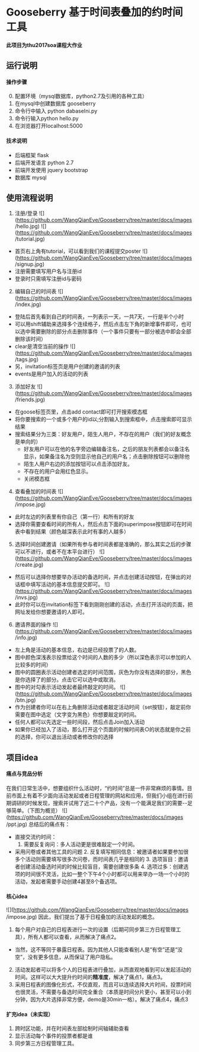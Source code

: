 # Gooseberry 基于时间表叠加的约时间工具
#### 此项目为thu2017soa课程大作业

## 运行说明
#### 操作步骤
0. 配置环境（mysql数据库，python2.7及引用的各种工具）
1. 在mysql中创建数据库 gooseberry
2. 命令行中输入 python dabaseIni.py
3. 命令行输入python hello.py
4. 在浏览器打开localhost:5000
#### 技术说明
+ 后端框架 flask
+ 后端开发语言 python 2.7
+ 前端开发使用 jquery bootstrap
+ 数据库 mysql

## 使用流程说明
1. 注册/登录
  ![](https://github.com/WangQianEve/Gooseberry/tree/master/docs/images
/hello.jpg)
  ![](https://github.com/WangQianEve/Gooseberry/tree/master/docs/images
/tutorial.jpg)
  + 首页右上角有tutorial，可以看到我们的课程提交poster
  ![](https://github.com/WangQianEve/Gooseberry/tree/master/docs/images
/signup.jpg)
  + 注册需要填写用户名与注册id
  + 登录时只需填写注册id与密码
2. 编辑自己的时间表
  ![](https://github.com/WangQianEve/Gooseberry/tree/master/docs/images
/index.jpg)
  + 登陆后首先看到自己的时间表，一列表示一天，一共7天，一行是半个小时
  + 可以用shift辅助来选择多个连续格子，然后点击左下角的新增事件即可，也可以选中需要删除的部分点击删除事件（一个事件只要有一部分被选中即会全部删除该时间）
  + clear是清空当前的操作
  ![](https://github.com/WangQianEve/Gooseberry/tree/master/docs/images
/tags.jpg)
  + 另，invitation标签页是用户创建的邀请的列表
  + events是用户加入的活动的列表
3. 添加好友
  ![](https://github.com/WangQianEve/Gooseberry/tree/master/docs/images
/friends.jpg)
  + 在goose标签页里，点击add contact即可打开搜索模态框
  + 将你要搜索的一个或多个用户的id以;分割输入到搜索框中，点击搜索即可显示结果
  + 搜索结果分为三类：好友用户，陌生人用户，不存在的用户（我们的好友概念是单向的）
    + 好友用户可以在他的名字旁边编辑备注名，之后的朋友列表都会以备注名显示，如果备注名为空则显示他自己的用户名；点击删除按钮可以删除他
    + 陌生人用户右边的添加按钮可以点击添加好友。
    + 不存在的用户会用红色显示。
    + 关闭模态框
4. 查看叠加的时间表
  ![](https://github.com/WangQianEve/Gooseberry/tree/master/docs/images
/impose.jpg)
  + 此时左边的列表里有你自己（第一行）和所有的好友
  + 选择你需要查看时间的所有人，然后点击下面的superimpose按钮即可在时间表中看到结果（颜色越深表示此时有事的人越多）
5. 选择时间创建邀请（如果所有参与者时间表都是准确的，那么其实之后的步骤可以不进行，或者不在本平台进行）
  ![](https://github.com/WangQianEve/Gooseberry/tree/master/docs/images
/create.jpg)
  + 然后可以选择你想要举办活动的备选时间，并点击创建活动按钮，在弹出的对话框中填写活动的基本信息提交即可。
  ![](https://github.com/WangQianEve/Gooseberry/tree/master/docs/images
/invs.jpg)
  + 此时你可以在invitation标签下看到刚刚创建的活动，点击打开活动的页面，把网址发给你想要邀请的人即可。
6. 邀请界面的操作
  ![](https://github.com/WangQianEve/Gooseberry/tree/master/docs/images
/info.jpg)
  + 左上角是活动的基本信息，右边是已经投票了的人数。
  + 图中颜色深浅表示投票给这个时间的人数的多少（所以深色表示可以参加的人比较多的时间）
  + 图中的圆圈表示活动创建者选定的时间范围，灰色为你没有选择的部分，黑色是你选择了的部分。点击它可以选中或取消。
  + 图中的对勾表示活动发起者最终敲定的时间。
  ![](https://github.com/WangQianEve/Gooseberry/tree/master/docs/images
/btn.jpg)
  + 作为创建者你可以在右上角删除活动或者敲定活动时间（set按钮），敲定前你需要在图中选定（文字变为黑色）你想要敲定的时间。
  + 任何人都可以先选定一些时间段，然后点击Join加入活动
  + 如果你已经加入了活动，那么打开这个页面的时候时间表○的状态就是你之前的选择，你可以退出活动或者修改你的选择

## 项目idea
#### 痛点与竞品分析
在我们日常生活中，想要组织什么活动时，“约时间”总是一件非常麻烦的事情。目前市面上有着不少面向活动发起或者日程管理的网站和应用，但我们小组在进行前期调研的时候发现，搜索并试用了近二十个产品，没有一个能满足我们的需要--足够简单。（下图为概览）
![](https://github.com/WangQianEve/Gooseberry/tree/master/docs/images
/ppt.jpg)
总结后的痛点有：
+ 直接交流约时间：
  1. 需要反复询问：多人活动更是很难敲定一个时间。
+ 采用问卷或者其他工具的问题
  2. 反复填写相同信息：被邀请者如果要参加很多个活动则需要填写很多次问卷，而时间表几乎是相同的
  3. 选项盲目：邀请者创建活动备选时间的时候比较盲目，需要创建很多条
  4. 选项过多：创建选项的时间很不灵活，比如一整个下午4个小时都可以用来举办一场一个小时的活动，发起者需要手动创建4甚至8个备选项。

#### 核心idea
![](https://github.com/WangQianEve/Gooseberry/tree/master/docs/images
/impose.jpg)
因此，我们提出了基于日程叠加的活动发起的概念。
1. 每个用户对自己的日程表进行一次的设置（后期可同步第三方日程管理工具），所有人都可以查看，从而解决了痛点2。
  + 当然，这不等同于暴露日程表。因为其他人只能查看别人是“有空”还是“没空”，没有更多信息，从而保证了用户隐私。
2. 活动发起者可以将多个人的日程表进行叠加，从而直观地看到可以发起活动的时间。这样可以大大提升约时间的**精准度**，解决了痛点1，痛点3。
3. 采用日程表的图像化形式，不仅直观，而且可以连续选择大片时间，投票时间也很灵活，不需要与备选时间完全重合（本质是时间分片更小，甚至可以小到分钟，因为大片选择非常方便，demo是30min一格）。解决了痛点4，痛点3

#### 扩充idea（未实现）
1. 跨时区功能，并在时间表左部绘制时间轴辅助查看
2. 显示活动每个事件的投票者都是谁
3. 同步第三方日程管理工具。
